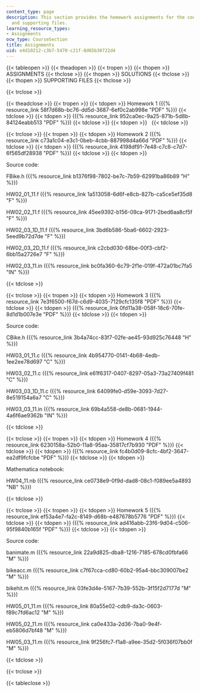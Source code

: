 ```yaml
---
content_type: page
description: This section provides the homework assignments for the course, solutions,
  and supporting files.
learning_resource_types:
- Assignments
ocw_type: CourseSection
title: Assignments
uid: e4d10212-c3b7-5470-c21f-8d65b30722d4
---
```


{{< tableopen >}}
{{< theadopen >}}
{{< tropen >}}
{{< thopen >}}
ASSIGNMENTS
{{< thclose >}}
{{< thopen >}}
SOLUTIONS
{{< thclose >}}
{{< thopen >}}
SUPPORTING FILES
{{< thclose >}}

{{< trclose >}}

{{< theadclose >}}
{{< tropen >}}
{{< tdopen >}}
Homework 1 ({{% resource_link 58f7d68b-bc76-dd5d-3687-6ef0c2ab998e "PDF" %}})
{{< tdclose >}}
{{< tdopen >}}
({{% resource_link 952ca0ec-9a25-871b-5d8b-84124eabb513 "PDF" %}})
{{< tdclose >}}
{{< tdopen >}}
 
{{< tdclose >}}

{{< trclose >}}
{{< tropen >}}
{{< tdopen >}}
Homework 2 ({{% resource_link c73a1c04-e3c1-0beb-4cbb-887998d4a66d "PDF" %}})
{{< tdclose >}}
{{< tdopen >}}
({{% resource_link 4198df91-7e48-c7c8-c7d7-6f565df28938 "PDF" %}})
{{< tdclose >}}
{{< tdopen >}}


Source code:

FBike.h ({{% resource_link b1376f98-7802-be7c-7b59-62991ba86b89 "H" %}})

HW02\_01\_11.f ({{% resource_link 1a513058-6d6f-e8cb-827b-ca5ce5ef35d8 "F" %}})

HW02\_02\_11.f ({{% resource_link 45ee9392-b156-09ca-9171-2bed6aa8cf5f "F" %}})

HW02\_03\_1D\_11.f ({{% resource_link 3bd6b586-5ba6-6602-2923-5eed9b72d7de "F" %}})

HW02\_03\_2D\_11.f ({{% resource_link c2cbd030-68be-00f3-cbf2-6bb15a2726e7 "F" %}})

HW02\_03\_11.in ({{% resource_link bc0fa360-6c79-2f1e-019f-472a01bc7fa5 "IN" %}})


{{< tdclose >}}

{{< trclose >}}
{{< tropen >}}
{{< tdopen >}}
Homework 3 ({{% resource_link 7e3f6500-f67d-c6d9-4035-7129cfc135f8 "PDF" %}})
{{< tdclose >}}
{{< tdopen >}}
({{% resource_link 0fd11a38-058f-18c6-70fe-8d1d1b007e3e "PDF" %}})
{{< tdclose >}}
{{< tdopen >}}


Source code:

CBike.h ({{% resource_link 3b4a74cc-83f7-02fe-ae45-93d925c76448 "H" %}})

HW03\_01\_11.c ({{% resource_link 4b954770-0141-4b68-4edb-1ee2ee78d697 "C" %}})

HW03\_02\_11.c ({{% resource_link e61f6317-0407-8297-05a3-73a27409f481 "C" %}})

HW03\_03\_1D\_11.c ({{% resource_link 64099fe0-d59e-3093-7d27-8e519154a6a7 "C" %}})

HW03\_03\_11.in ({{% resource_link 69b4a558-de8b-0681-1944-4a6f6ae9362b "IN" %}})


{{< tdclose >}}

{{< trclose >}}
{{< tropen >}}
{{< tdopen >}}
Homework 4 ({{% resource_link 6230158a-52b0-11a8-95aa-35817cf7b930 "PDF" %}})
{{< tdclose >}}
{{< tdopen >}}
({{% resource_link fc4b0d09-8cfc-4bf2-3647-ea2df9fcfcbe "PDF" %}})
{{< tdclose >}}
{{< tdopen >}}


Mathematica notebook:

HW04\_11.nb ({{% resource_link ce0738e9-0f9d-dad8-08c1-f089ee5a4893 "NB" %}})


{{< tdclose >}}

{{< trclose >}}
{{< tropen >}}
{{< tdopen >}}
Homework 5 ({{% resource_link ef53a4e7-fa2c-8149-d68b-e487678b5776 "PDF" %}})
{{< tdclose >}}
{{< tdopen >}}
({{% resource_link ad416abb-23f6-9d04-c506-95f9840b165f "PDF" %}})
{{< tdclose >}}
{{< tdopen >}}


Source code:

banimate.m ({{% resource_link 22a9d825-dba8-1216-7185-678cd0fbfa66 "M" %}})

bikeacc.m ({{% resource_link c7f67cca-cd80-60b2-95a4-bbc309007be2 "M" %}})

bikehit.m ({{% resource_link 03fe3d4e-5167-7b39-552b-3f15f2d7177d "M" %}})

HW05\_01\_11.m ({{% resource_link 80a55e02-cdb9-da3c-0603-f89c7fd6ac12 "M" %}})

HW05\_02\_11.m ({{% resource_link ca0e433a-2d36-7ba0-9e4f-eb5806d7bf48 "M" %}})

HW05\_03\_11.m ({{% resource_link 9f256fc7-f1a8-a9ee-35d2-5f036f07bb0f "M" %}})


{{< tdclose >}}

{{< trclose >}}

{{< tableclose >}}